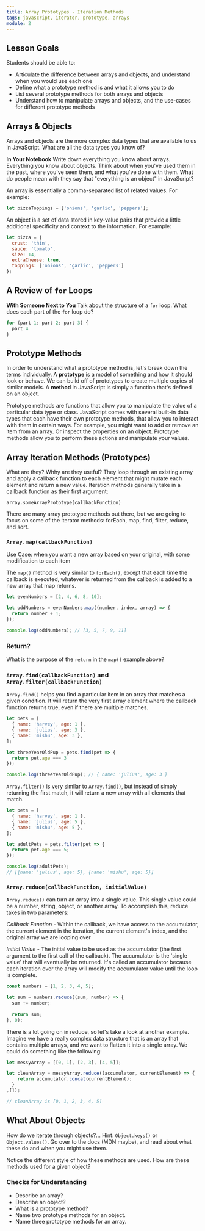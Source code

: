```yaml
---
title: Array Prototypes - Iteration Methods
tags: javascript, iterator, prototype, arrays
module: 2
---
```


## Lesson Goals

Students should be able to:

* Articulate the difference between arrays and objects, and understand when you would use each one
* Define what a prototype method is and what it allows you to do
* List several prototype methods for both arrays and objects
* Understand how to manipulate arrays and objects, and the use-cases for different prototype methods

## Arrays & Objects

Arrays and objects are the more complex data types that are available to us in JavaScript. What are all the data types you know of?

**In Your Notebook**
Write down everything you know about arrays. Everything you know about objects. Think about when you've used them in the past, where you've seen them, and what you've done with them. What do people mean with they say that "everything is an object" in JavaScript?

An array is essentially a comma-separated list of related values. For example:

```js
let pizzaToppings = ['onions', 'garlic', 'peppers'];
```

An object is a set of data stored in key-value pairs that provide a little additional specificity and context to the information. For example:

```js
let pizza = {
  crust: 'thin',
  sauce: 'tomato',
  size: 14,
  extraCheese: true,
  toppings: ['onions', 'garlic', 'peppers']
};
```


## A Review of `for` Loops

**With Someone Next to You**
Talk about the structure of a `for` loop. What does each part of the `for` loop do?

```js
for (part 1; part 2; part 3) {
  part 4
}
```

## Prototype Methods

In order to understand what a prototype method is, let's break down the terms individually. A **prototype** is a model of something and how it should look or behave. We can build off of prototypes to create multiple copies of similar models. A **method** in JavaScript is simply a function that's defined on an object.

Prototype methods are functions that allow you to manipulate the value of a particular data type or class. JavaScript comes with several built-in data types that each have their own prototype methods, that allow you to interact with them in certain ways. For example, you might want to add or remove an item from an array. Or inspect the properties on an object. Prototype methods allow you to perform these actions and manipulate your values.


## Array Iteration Methods (Prototypes)

What are they? Whhy are they useful? They loop through an existing array and apply a callback function to each element that might mutate each element and return a new value. Iteration methods generally take in a callback function as their first argument:

`array.someArrayPrototype(callbackFunction)`

There are many array prototype methods out there, but we are going to focus on some of the iterator methods: forEach, map, find, filter, reduce, and sort.

### `Array.map(callbackFunction)`

Use Case: when you want a new array based on your original, with some modification to each item

The `map()` method is very similar to `forEach()`, except that each time the callback is executed, whatever is returned from the callback is added to a new array that map returns.

```js
let evenNumbers = [2, 4, 6, 8, 10];

let oddNumbers = evenNumbers.map((number, index, array) => {
  return number + 1;
});

console.log(oddNumbers); // [3, 5, 7, 9, 11]
```


### Return?

What is the purpose of the `return` in the `map()` example above?


### `Array.find(callbackFunction)` and `Array.filter(callbackFunction)`
`Array.find()` helps you find a particular item in an array that matches a given condition. It will return the very first array element where the callback function returns true, even if there are multiple matches.

  
```js
let pets = [
  { name: 'harvey', age: 1 },
  { name: 'julius', age: 3 },
  { name: 'mishu', age: 3 },
];

let threeYearOldPup = pets.find(pet => {
  return pet.age === 3
});

console.log(threeYearOldPup); // { name: 'julius', age: 3 }
```
  

`Array.filter()` is very similar to `Array.find()`, but instead of simply returning the first match, it will return a new array with all elements that match.

  
```js
let pets = [
  { name: 'harvey', age: 1 },
  { name: 'julius', age: 5 },
  { name: 'mishu', age: 5 },
];

let adultPets = pets.filter(pet => {
  return pet.age === 5;
});

console.log(adultPets);
// [{name: 'julius', age: 5}, {name: 'mishu', age: 5}]
```
  

### `Array.reduce(callbackFunction, initialValue)`
`Array.reduce()` can turn an array into a single value. This single value could be a number, string, object, or another array. To accomplish this, reduce takes in two parameters:

_Callback Function_ - Within the callback, we have access to the accumulator, the current element in the iteration, the current element's index, and the original array we are looping over

_Initial Value_ - The initial value to be used as the accumulator (the first argument to the first call of the callback). The accumulator is the 'single value' that will eventually be returned. It's called an accumulator because each iteration over the array will modify the accumulator value until the loop is complete.
  
```js
const numbers = [1, 2, 3, 4, 5];

let sum = numbers.reduce((sum, number) => {
  sum += number;
  
  return sum;
}, 0);
```


There is a lot going on in reduce, so let's take a look at another example. Imagine we have a really complex data structure that is an array that contains multiple arrays, and we want to flatten it into a single array. We could do something like the following:

```js
let messyArray = [[0, 1], [2, 3], [4, 5]];

let cleanArray = messyArray.reduce((accumulator, currentElement) => {
    return accumulator.concat(currentElement);
  }
,[]);

// cleanArray is [0, 1, 2, 3, 4, 5]
```


## What About Objects

How do we iterate through objects?... Hint: `Object.keys()` or `Object.values()`. Go over to the docs (MDN maybe), and read about what these do and when you might use them.

Notice the different style of how these methods are used. How are these methods used for a given object?


### Checks for Understanding

* Describe an array?
* Describe an object?
* What is a prototype method?
* Name two prototype methods for an object.
* Name three prototype methods for an array.

